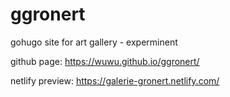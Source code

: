 # ggronert
gohugo site for art gallery - experminent


github page: https://wuwu.github.io/ggronert/

netlify preview: https://galerie-gronert.netlify.com/
